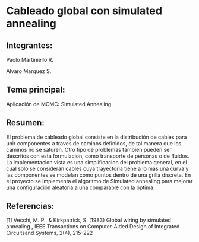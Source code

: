 # Cableado global con simulated annealing

## Integrantes:

Paolo Martiniello R.

Alvaro Marquez S.

## Tema principal:

Aplicación de MCMC: Simulated Annealing

## Resumen:

El problema de cableado global consiste en la distribución de cables para unir componentes a traves de
caminos definidos, de tal manera que los caminos no se saturen. Otro tipo de problemas tambien pueden ser
descritos con esta formulacion, como transporte de personas o de fluidos.
La implementacion vista es una simplificacion del problema general, en el cual solo se consideran cables cuya
trayectoria tiene a lo más una curva y las componentes se modelan como puntos dentro de una grilla discreta.
En el proyecto se implementa el algoritmo de Simulated annealing para mejorar una configuración aleatoria a
una comparable con la óptima.

## Referencias:

[1] Vecchi, M. P., & Kirkpatrick, S. (1983) Global wiring by simulated annealing., IEEE Transactions
on Computer-Aided Design of Integrated Circuitsand Systems, 2(4), 215-222
